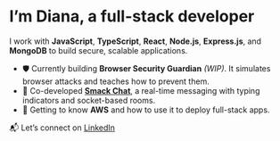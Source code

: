 # I’m Diana, a full-stack developer

I work with **JavaScript**, **TypeScript**, **React**, **Node.js**, **Express.js**, and **MongoDB** to build secure, scalable applications.

- 🛡️ Currently building **Browser Security Guardian** *(WIP)*. It simulates browser attacks and teaches how to prevent them.
- 💬 Co-developed [**Smack Chat**](https://github.com/smack-apps/smack-chat), a real-time messaging with typing indicators and socket-based rooms.
- 🌱 Getting to know **AWS** and how to use it to deploy full-stack apps.

📬 Let’s connect on [LinkedIn](https://www.linkedin.com/in/divoz)



